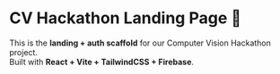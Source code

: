 # CV Hackathon Landing Page 🚀

This is the **landing + auth scaffold** for our Computer Vision Hackathon project.  
Built with **React + Vite + TailwindCSS + Firebase**.
